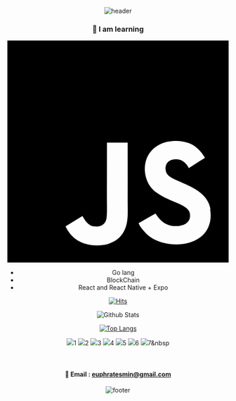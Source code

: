 
<div align="center">

![header](https://capsule-render.vercel.app/api?type=waving&color=gradient&height=300&section=header&text=HAEMIN%20CODING&fontSize=90)





  



### 🥕 I am learning 
<svg role="img" viewBox="0 0 24 24" xmlns="http://www.w3.org/2000/svg"><title>JavaScript</title><path d="M0 0h24v24H0V0zm22.034 18.276c-.175-1.095-.888-2.015-3.003-2.873-.736-.345-1.554-.585-1.797-1.14-.091-.33-.105-.51-.046-.705.15-.646.915-.84 1.515-.66.39.12.75.42.976.9 1.034-.676 1.034-.676 1.755-1.125-.27-.42-.404-.601-.586-.78-.63-.705-1.469-1.065-2.834-1.034l-.705.089c-.676.165-1.32.525-1.71 1.005-1.14 1.291-.811 3.541.569 4.471 1.365 1.02 3.361 1.244 3.616 2.205.24 1.17-.87 1.545-1.966 1.41-.811-.18-1.26-.586-1.755-1.336l-1.83 1.051c.21.48.45.689.81 1.109 1.74 1.756 6.09 1.666 6.871-1.004.029-.09.24-.705.074-1.65l.046.067zm-8.983-7.245h-2.248c0 1.938-.009 3.864-.009 5.805 0 1.232.063 2.363-.138 2.711-.33.689-1.18.601-1.566.48-.396-.196-.597-.466-.83-.855-.063-.105-.11-.196-.127-.196l-1.825 1.125c.305.63.75 1.172 1.324 1.517.855.51 2.004.675 3.207.405.783-.226 1.458-.691 1.811-1.411.51-.93.402-2.07.397-3.346.012-2.054 0-4.109 0-6.179l.004-.056z"/></svg>
 - Go lang
 - BlockChain
 - React and React Native + Expo 


[![Hits](https://hits.seeyoufarm.com/api/count/incr/badge.svg?url=https%3A%2F%2Fgithub.com%2Fhaemin&count_bg=%238B08C0&title_bg=%23C20000&icon=node-dot-js.svg&icon_color=%23403535&title=hits&edge_flat=true)](https://hits.seeyoufarm.com)




![Github Stats](https://github-readme-stats.vercel.app/api?username=euphratesriver0216&show_icons=true&theme=radical)


[![Top Langs](https://github-readme-stats.vercel.app/api/top-langs/?username=euphratesriver0216&layout=compact)](https://github.com/euphratesriver0216/github-readme-stats)



<img src="https://img.shields.io/badge/HTML5-f16524?style=flat-square&logo=HTML5&logoColor=white"/>1
<img src="https://img.shields.io/badge/CSS3-28a4d8?style=flat-square&logo=CSS3&logoColor=white"/>2
<img src="https://img.shields.io/badge/JavaScript-f7e018?style=flat-square&logo=JavaScript&logoColor=white"/>3
<img src="https://img.shields.io/badge/React-7ddfff?style=flat-square&logo=React&logoColor=black"/>4
<img src="https://img.shields.io/badge/Redux-7649bb?style=flat-square&logo=Redux&logoColor=white"/>5
<img src="https://img.shields.io/badge/GitHub-black?style=flat-square&logo=GitHub&logoColor=white"/>6
<img src="https://img.shields.io/badge/Go-7649bb?style=flat-square&logo=Go&logoColor=white"/>7</a>&nbsp 
<br><br><br>

#### 📧 Email : euphratesmin@gmail.com

![footer](https://capsule-render.vercel.app/api?type=wave&color=auto&height=200&section=footer&text=%20&fontSize=90)
</div>

